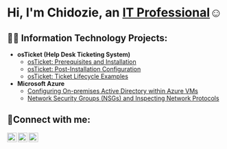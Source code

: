 <h1>Hi, I'm Chidozie, an <a href="https://linkedin.com/in/ChidozieOkoye">IT Professional</a>☺</h1>

<h2>👨‍💻 Information Technology Projects:</h2>

- <b>osTicket (Help Desk Ticketing System)</b>
  - [osTicket: Prerequisites and Installation](https://github.com/Chidozieokoye/osticket-prereqs)
  - [osTicket: Post-Installation Configuration](https://github.com/Chidozieokoye/post-install-config)
  - [osTicket: Ticket Lifecycle Examples](https://github.com/Chidozieokoye/ticket-lifecycle)
- <b>Microsoft Azure</b>
  - [Configuring On-premises Active Directory within Azure VMs](https://github.com/Chidozieokoye/configure-ad)
  - [Network Security Groups (NSGs) and Inspecting Network Protocols](https://github.com/Chidozieokoye/azure-network-protocols)

<h2>🤳Connect with me:</h2>

[<img align="left" alt="Josh | LinkedIn" width="22px" src="https://cdn.jsdelivr.net/npm/simple-icons@v3/icons/linkedin.svg" />][linkedin]
[<img align="left" alt="Josh | Instagram" width="22px" src="https://cdn.jsdelivr.net/npm/simple-icons@v3/icons/instagram.svg" />][instagram]
[<img align="left" alt="Josh | youtube" width="22px" src="https://cdn.jsdelivr.net/npm/simple-icons@v3/icons/youtube.svg" />][youtube]


[instagram]: https://www.instagram.com/ChidozieOkoye87
[linkedin]: https://linkedin.com/in/ChidozieOkoye
[youtube]: https://youtube.com/@easytechhub1
